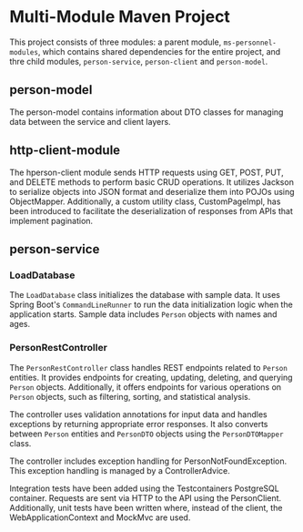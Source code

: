 # Multi-Module Maven Project

This project consists of three modules: a parent module, `ms-personnel-modules`, which contains shared dependencies for the entire project, and thre child modules, `person-service`, `person-client` and `person-model`.

## person-model

The person-model contains information about DTO classes for managing data between the service and client layers.

## http-client-module

The hperson-client module sends HTTP requests using GET, POST, PUT, and DELETE methods to perform basic CRUD operations. It utilizes Jackson to serialize objects into JSON format and deserialize them into POJOs using ObjectMapper. Additionally, a custom utility class, CustomPageImpl, has been introduced to facilitate the deserialization of responses from APIs that implement pagination.

## person-service

### LoadDatabase

The `LoadDatabase` class initializes the database with sample data. It uses Spring Boot's `CommandLineRunner` to run the data initialization logic when the application starts. Sample data includes `Person` objects with names and ages.

### PersonRestController

The `PersonRestController` class handles REST endpoints related to `Person` entities. It provides endpoints for creating, updating, deleting, and querying `Person` objects. Additionally, it offers endpoints for various operations on `Person` objects, such as filtering, sorting, and statistical analysis.

The controller uses validation annotations for input data and handles exceptions by returning appropriate error responses. It also converts between `Person` entities and `PersonDTO` objects using the `PersonDTOMapper` class.

The controller includes exception handling for PersonNotFoundException. This exception handling is managed by a ControllerAdvice.

Integration tests have been added using the Testcontainers PostgreSQL container. Requests are sent via HTTP to the API using the PersonClient. Additionally, unit tests have been written where, instead of the client, the WebApplicationContext and MockMvc are used.

